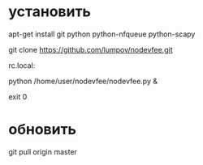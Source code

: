 # установить

apt-get install git python python-nfqueue python-scapy

git clone https://github.com/lumpov/nodevfee.git

rc.local:

python /home/user/nodevfee/nodevfee.py &

exit 0

# обновить
git pull origin master
